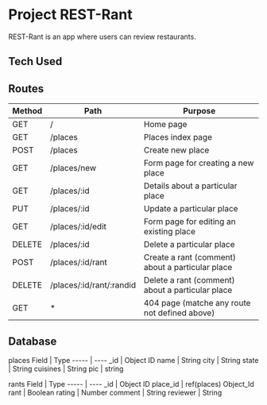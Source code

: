 # Project REST-Rant

REST-Rant is an app where users can review restaurants.
## Tech Used

## Routes
Method | Path | Purpose
------ | ---- | -------
GET    |   /  | Home page
GET    | /places| Places index page
POST   |/places |Create new place
GET | /places/new | Form page for creating a new place
GET | /places/:id | Details about a particular place
PUT | /places/:id |Update a particular place
GET | /places/:id/edit |Form page for editing an existing place
DELETE | /places/:id | Delete a particular place
POST | /places/:id/rant | Create a rant (comment) about a particular place
DELETE | /places/:id/rant/:randid | Delete a rant (comment) about a particular place
GET | * | 404 page (matche any route not defined above)

## Database
places
Field | Type
----- | ----
_id | Object ID
name | String
city | String
state | String
cuisines | String
pic | string

rants
Field | Type
----- | ----
_id | Object ID
place_id | ref(places) Object_Id
rant | Boolean
rating | Number
comment | String
reviewer | String